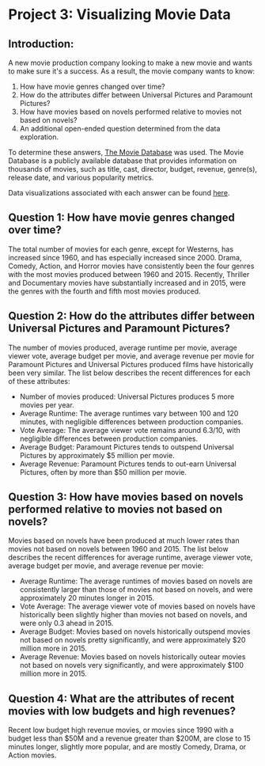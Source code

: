 # Project 3: Visualizing Movie Data

## Introduction:

A new movie production company looking to make a new movie and wants to make sure it's a success. As a result, the movie company wants to know:

1. How have movie genres changed over time?
2. How do the attributes differ between Universal Pictures and Paramount Pictures?
3. How have movies based on novels performed relative to movies not based on novels?
4. An additional open-ended question determined from the data exploration.

To determine these answers, <a href='https://www.themoviedb.org/?language=en.'>The Movie Database</a> was used. The Movie Database is a publicly available database that provides information on thousands of movies, such as title, cast, director, budget, revenue, genre(s), release date, and various popularity metrics.

Data visualizations associated with each answer can be found <a href='https://public.tableau.com/profile/michael.gysel#!/vizhome/MovieDatabase-BAVisualizations/Studio-Genres2?publish=yes'>here</a>.

## Question 1: How have movie genres changed over time?

The total number of movies for each genre, except for Westerns, has increased since 1960, and has especially increased since 2000. Drama, Comedy, Action, and Horror movies have consistently been the four genres with the most movies produced between 1960 and 2015. Recently, Thriller and Documentary movies have substantially increased and in 2015, were the genres with the fourth and fifth most movies produced.

## Question 2: How do the attributes differ between Universal Pictures and Paramount Pictures?

The number of movies produced, average runtime per movie, average viewer vote, average budget per movie, and average revenue per movie for Paramount Pictures and Universal Pictures produced films have historically been very similar.  The list below describes the recent differences for each of these attributes:
- Number of movies produced: Universal Pictures produces 5 more movies per year.
- Average Runtime: The average runtimes vary between 100 and 120 minutes, with negligible differences between production companies.
- Vote Average: The average viewer vote remains around 6.3/10, with negligible differences between production companies.
- Average Budget: Paramount Pictures tends to outspend Universal Pictures by approximately \$5 million per movie.
- Average Revenue: Paramount Pictures tends to out-earn Universal Pictures, often by more than \$50 million per movie.

## Question 3: How have movies based on novels performed relative to movies not based on novels?

Movies based on novels have been produced at much lower rates than movies not based on novels between 1960 and 2015. The list below describes the recent differences for average runtime, average viewer vote, average budget per movie, and average revenue per movie:
- Average Runtime: The average runtimes of movies based on novels are consistently larger than those of movies not based on novels, and were approximately 20 minutes longer in 2015.
- Vote Average: The average viewer vote of movies based on novels have historically been slightly higher than movies not based on novels, and were only 0.3 ahead in 2015.
- Average Budget: Movies based on novels historically outspend movies not based on novels pretty significantly, and were approximately \$20 million more in 2015.
- Average Revenue: Movies based on novels historically outear movies not based on novels very significantly, and were approximately \$100 million more in 2015.

## Question 4: What are the attributes of recent movies with low budgets and high revenues?

Recent low budget high revenue movies, or movies since 1990 with a budget less than \$50M and a revenue greater than \$200M, are close to 15 minutes longer, slightly more popular, and are mostly Comedy, Drama, or Action movies.
